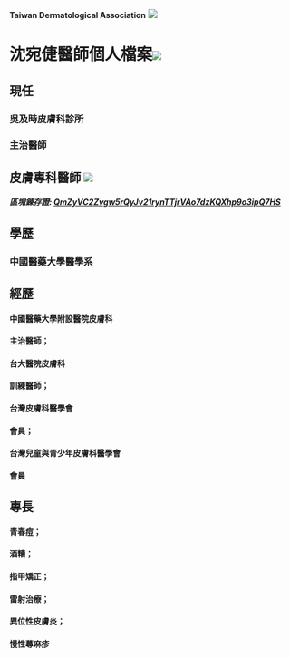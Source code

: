 **Taiwan Dermatological Association**
![](https://i.imgur.com/c4PrZud.png)
# 沈宛倢醫師個人檔案![](https://i.imgur.com/LwxVHcd.png)


## 現任

### 吳及時皮膚科診所 

### 主治醫師 



## 皮膚專科醫師 ![](https://i.imgur.com/JP4b3IN.png)

##### 區塊錬存證: [QmZyVC2Zvgw5rQyJv21rynTTjrVAo7dzKQXhp9o3ipQ7HS](https://explore.ipld.io/#/explore/QmZyVC2Zvgw5rQyJv21rynTTjrVAo7dzKQXhp9o3ipQ7HS)


## 學歷

### 中國醫藥大學醫學系



## 經歷

#### 中國醫藥大學附設醫院皮膚科

#### 主治醫師；

#### 台大醫院皮膚科

#### 訓練醫師；

#### 台灣皮膚科醫學會

#### 會員；

#### 台灣兒童與青少年皮膚科醫學會

#### 會員



## 專長

#### 青春痘；

#### 酒糟；

#### 指甲矯正；

#### 雷射治療；

#### 異位性皮膚炎；

#### 慢性蕁麻疹




